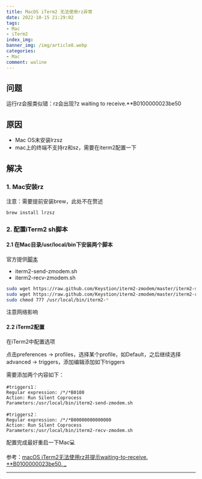 ```yaml
---
title: MacOS iTerm2 无法使用rz异常 
date: 2022-10-15 21:29:02
tags: 
- Mac
- iTerm2
index_img: 
banner_img: /img/article8.webp
categories:
- Mac
comment: waline
---
```


## 问题

运行rz会报类似错：rz会出现?z waiting to receive.**B0100000023be50

## 原因

- Mac OS未安装lrzsz
- mac上的终端不支持rz和sz，需要在iterm2配置一下

## 解决

### 1. Mac安装rz

注意：需要提前安装brew，此处不在赘述

```sh
brew install lrzsz
```

### 2. 配置iTerm2 sh脚本

#### 2.1 在Mac目录/usr/local/bin下安装两个脚本

官方提供[脚本](https://github.com/Keystion/iterm2-zmodem)

- iterm2-send-zmodem.sh
- iterm2-recv-zmodem.sh

```sh
sudo wget https://raw.github.com/Keystion/iterm2-zmodem/master/iterm2-send-zmodem.sh
sudo wget https://raw.github.com/Keystion/iterm2-zmodem/master/iterm2-recv-zmodem.sh
sudo chmod 777 /usr/local/bin/iterm2-*	
```

注意网络影响

#### 2.2 iTerm2配置

在iTerm2中配置选项

点击preferences → profiles，选择某个profile，如Default，之后继续选择advanced → triggers，添加编辑添加如下triggers

需要添加两个内容如下：

```shell
#triggers1：
Regular expression: /*/*B0100
Action: Run Silent Coprocess
Parameters:/usr/local/bin/iterm2-send-zmodem.sh
 
#triggers2：
Regular expression: /*/*B00000000000000
Action: Run Silent Coprocess
Parameters:/usr/local/bin/iterm2-recv-zmodem.sh
```

配置完成最好重启一下Mac💻



参考：[macOS iTerm2无法使用rz并提示waiting-to-receive. **B0100000023be50. _](https://webclown.net/2020/06/19/macOS-iTerm2%E6%97%A0%E6%B3%95%E4%BD%BF%E7%94%A8rz%E5%B9%B6%E6%8F%90%E7%A4%BAwaiting-to-receive%E3%80%90%E8%BD%AC%E3%80%91/)

<div>
<hr>
<script src="https://unpkg.com/@waline/client@v2/dist/waline.js"></script> 
<link
  rel="stylesheet"
  href="https://unpkg.com/@waline/client@v2/dist/waline.css"
/>
<div id="waline"></div>
  <script>
    Waline({
      el: '#waline',
      serverURL: 'https://vercel-project-4d7haxk1c-i-xiaoxin.vercel.app',
    });
  </script>